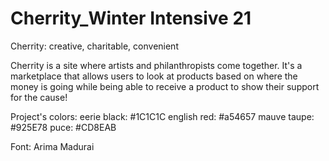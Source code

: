 # Cherrity_Winter Intensive 21
 
Cherrity: creative, charitable, convenient

Cherrity is a site where artists and philanthropists come together. 
It's a marketplace that allows users to look at products based on where the money is going while being able to receive a product to show their support for the cause!

Project's colors: 
    eerie black: #1C1C1C
    english red: #a54657
    mauve taupe: #925E78
    puce: #CD8EAB

Font: Arima Madurai